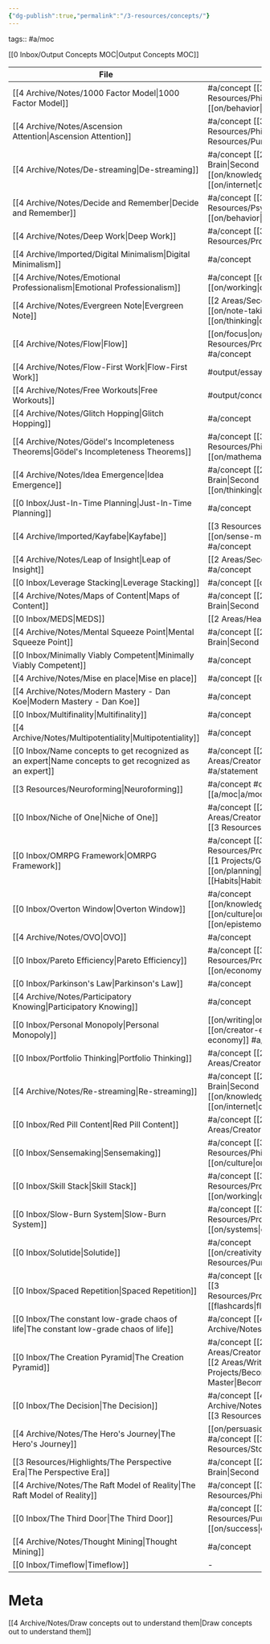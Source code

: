 ```yaml
---
{"dg-publish":true,"permalink":"/3-resources/concepts/"}
---
```


tags:: #a/moc 

[[0 Inbox/Output Concepts MOC\|Output Concepts MOC]]

| File                                                                                                      | tags                                                                |
| --------------------------------------------------------------------------------------------------------- | ------------------------------------------------------------------- |
| [[4 Archive/Notes/1000 Factor Model\|1000 Factor Model]]                                               | #a/concept [[3 Resources/Philosophy\|Philosophy]] [[on/behavior\|on/behavior]]                           |
| [[4 Archive/Notes/Ascension Attention\|Ascension Attention]]                                           | #a/concept [[3 Resources/Philosophy\|Philosophy]] [[3 Resources/Purpose\|Purpose]]                               |
| [[4 Archive/Notes/De-streaming\|De-streaming]]                                                         | #a/concept [[2 Areas/Second Brain\|Second Brain]] [[on/knowledge\|on/knowledge]] [[on/internet\|on/internet]]        |
| [[4 Archive/Notes/Decide and Remember\|Decide and Remember]]                                           | #a/concept [[3 Resources/Psychology\|Psychology]] [[on/behavior\|on/behavior]]                           |
| [[4 Archive/Notes/Deep Work\|Deep Work]]                                                               | #a/concept [[3 Resources/Productivity\|Productivity]]                                         |
| [[4 Archive/Imported/Digital Minimalism\|Digital Minimalism]]                                          | #a/concept                                                          |
| [[4 Archive/Notes/Emotional Professionalism\|Emotional Professionalism]]                               | #a/concept [[on/emotion\|on/emotion]] [[on/working\|on/working]]                            |
| [[4 Archive/Notes/Evergreen Note\|Evergreen Note]]                                                     | [[2 Areas/Second Brain\|Second Brain]] [[on/note-taking\|on/note-taking]] [[on/thinking\|on/thinking]] #a/concept      |
| [[4 Archive/Notes/Flow\|Flow]]                                                                         | [[on/focus\|on/focus]] [[3 Resources/Productivity\|Productivity]] #a/concept                            |
| [[4 Archive/Notes/Flow-First Work\|Flow-First Work]]                                                   | #output/essay [[wip\|wip]] #a/concept                                    |
| [[4 Archive/Notes/Free Workouts\|Free Workouts]]                                                       | #output/concept #a/concept                                          |
| [[4 Archive/Notes/Glitch Hopping\|Glitch Hopping]]                                                     | #a/concept                                                          |
| [[4 Archive/Notes/Gödel's Incompleteness Theorems\|Gödel's Incompleteness Theorems]]                   | #a/concept [[3 Resources/Philosophy\|Philosophy]] [[on/mathematics\|on/mathematics]]                        |
| [[4 Archive/Notes/Idea Emergence\|Idea Emergence]]                                                     | #a/concept [[2 Areas/Second Brain\|Second Brain]] [[on/thinking\|on/thinking]]                         |
| [[0 Inbox/Just-In-Time Planning\|Just-In-Time Planning]]                                               | #a/concept                                                          |
| [[4 Archive/Imported/Kayfabe\|Kayfabe]]                                                                | [[3 Resources/Philosophy\|Philosophy]] [[on/sense-making\|on/sense-making]] #a/concept                       |
| [[4 Archive/Notes/Leap of Insight\|Leap of Insight]]                                                   | [[2 Areas/Second Brain\|Second Brain]] #a/concept                                         |
| [[0 Inbox/Leverage Stacking\|Leverage Stacking]]                                                       | #a/concept [[on/systems\|on/systems]]                                           |
| [[4 Archive/Notes/Maps of Content\|Maps of Content]]                                                   | #a/concept [[2 Areas/Second Brain\|Second Brain]]                                         |
| [[0 Inbox/MEDS\|MEDS]]                                                                                 | [[2 Areas/Health\|Health]] #a/concept                                               |
| [[4 Archive/Notes/Mental Squeeze Point\|Mental Squeeze Point]]                                         | #a/concept [[2 Areas/Second Brain\|Second Brain]]                                         |
| [[0 Inbox/Minimally Viably Competent\|Minimally Viably Competent]]                                     | #a/concept                                                          |
| [[4 Archive/Notes/Mise en place\|Mise en place]]                                                       | #a/concept [[on/behavior\|on/behavior]]                                          |
| [[4 Archive/Notes/Modern Mastery - Dan Koe\|Modern Mastery - Dan Koe]]                                 | #a/concept                                                          |
| [[0 Inbox/Multifinality\|Multifinality]]                                                               | #a/concept                                                          |
| [[4 Archive/Notes/Multipotentiality\|Multipotentiality]]                                               | #a/concept                                                          |
| [[0 Inbox/Name concepts to get recognized as an expert\|Name concepts to get recognized as an expert]] | #a/concept [[2 Areas/Creatorpeneur\|Creatorpeneur]] #a/statement                           |
| [[3 Resources/Neuroforming\|Neuroforming]]                                                             | #a/concept #output/concept [[a/moc\|a/moc]]                                |
| [[0 Inbox/Niche of One\|Niche of One]]                                                                 | #a/concept [[2 Areas/Creatorpeneur\|Creatorpeneur]] [[3 Resources/Purpose\|Purpose]]                            |
| [[0 Inbox/OMRPG Framework\|OMRPG Framework]]                                                           | #a/concept [[3 Resources/Productivity\|Productivity]] [[1 Projects/Goals\|Goals]] [[on/planning\|on/planning]] [[Habits\|Habits]]    |
| [[0 Inbox/Overton Window\|Overton Window]]                                                             | #a/concept [[on/knowledge\|on/knowledge]] [[on/culture\|on/culture]] [[on/epistemology\|on/epistemology]]      |
| [[4 Archive/Notes/OVO\|OVO]]                                                                           | #a/concept                                                          |
| [[0 Inbox/Pareto Efficiency\|Pareto Efficiency]]                                                       | #a/concept [[3 Resources/Productivity\|Productivity]] [[on/economy\|on/economy]]                          |
| [[0 Inbox/Parkinson's Law\|Parkinson's Law]]                                                           | #a/concept                                                          |
| [[4 Archive/Notes/Participatory Knowing\|Participatory Knowing]]                                       | #a/concept                                                          |
| [[0 Inbox/Personal Monopoly\|Personal Monopoly]]                                                       | [[on/writing\|on/writing]] #source/video [[on/creator-economy\|on/creator-economy]] #a/concept      |
| [[0 Inbox/Portfolio Thinking\|Portfolio Thinking]]                                                     | #a/concept [[2 Areas/Creatorpeneur\|Creatorpeneur]]                                        |
| [[4 Archive/Notes/Re-streaming\|Re-streaming]]                                                         | #a/concept [[2 Areas/Second Brain\|Second Brain]] [[on/knowledge\|on/knowledge]] [[on/internet\|on/internet]]        |
| [[0 Inbox/Red Pill Content\|Red Pill Content]]                                                         | #a/concept [[2 Areas/Creatorpeneur\|Creatorpeneur]]                                        |
| [[0 Inbox/Sensemaking\|Sensemaking]]                                                                   | #a/concept [[3 Resources/Philosophy\|Philosophy]] [[on/culture\|on/culture]]                            |
| [[0 Inbox/Skill Stack\|Skill Stack]]                                                                   | #a/concept [[3 Resources/Productivity\|Productivity]] [[on/working\|on/working]]                          |
| [[0 Inbox/Slow-Burn System\|Slow-Burn System]]                                                         | #a/concept [[3 Resources/Productivity\|Productivity]] [[on/systems\|on/systems]]                          |
| [[0 Inbox/Solutide\|Solutide]]                                                                         | #a/concept [[on/creativity\|on/creativity]] [[3 Resources/Purpose\|Purpose]]                            |
| [[0 Inbox/Spaced Repetition\|Spaced Repetition]]                                                       | #a/concept [[on/memory\|on/memory]] [[3 Resources/Productivity\|Productivity]] [[flashcards\|flashcards]]            |
| [[0 Inbox/The constant low-grade chaos of life\|The constant low-grade chaos of life]]                 | #a/concept [[4 Archive/Notes/Overwhelm\|Overwhelm]]                                            |
| [[0 Inbox/The Creation Pyramid\|The Creation Pyramid]]                                                 | #a/concept [[2 Areas/Creatorpeneur\|Creatorpeneur]] [[2 Areas/Writing\|Writing]] [[1 Projects/Become a Modern Master\|Become a Modern Master]] |
| [[0 Inbox/The Decision\|The Decision]]                                                                 | #a/concept [[4 Archive/Notes/Motivation\|Motivation]] [[3 Resources/Purpose\|Purpose]]                               |
| [[4 Archive/Notes/The Hero's Journey\|The Hero's Journey]]                                             | [[on/persuasion\|on/persuasion]] #a/concept [[3 Resources/Storytelling\|Storytelling]]                       |
| [[3 Resources/Highlights/The Perspective Era\|The Perspective Era]]                                    | #a/concept [[2 Areas/Second Brain\|Second Brain]]                                         |
| [[4 Archive/Notes/The Raft Model of Reality\|The Raft Model of Reality]]                               | #a/concept [[3 Resources/Philosophy\|Philosophy]]                                           |
| [[0 Inbox/The Third Door\|The Third Door]]                                                             | #a/concept [[3 Resources/Purpose\|Purpose]] [[on/success\|on/success]]                               |
| [[4 Archive/Notes/Thought Mining\|Thought Mining]]                                                     | #a/concept                                                          |
| [[0 Inbox/Timeflow\|Timeflow]]                                                                         | \-                                                                  |


# Meta
[[4 Archive/Notes/Draw concepts out to understand them\|Draw concepts out to understand them]]